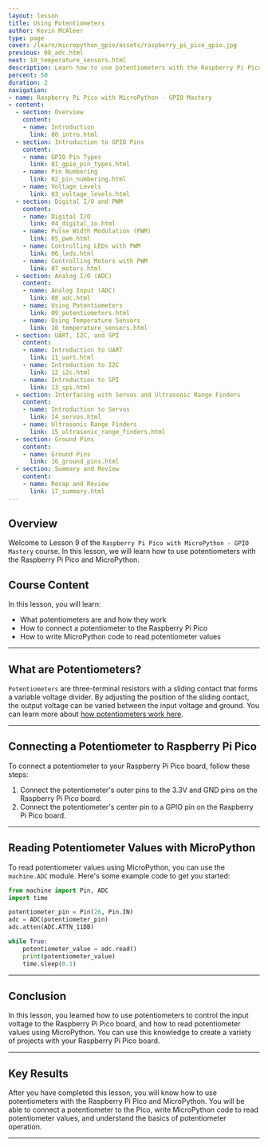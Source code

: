```yaml
---
layout: lesson
title: Using Potentiometers
author: Kevin McAleer
type: page
cover: /learn/micropython_gpio/assets/raspberry_pi_pico_gpio.jpg
previous: 08_adc.html
next: 10_temperature_sensors.html
description: Learn how to use potentiometers with the Raspberry Pi Pico and MicroPython.
percent: 50
duration: 2
navigation:
- name: Raspberry Pi Pico with MicroPython - GPIO Mastery
- content:
  - section: Overview
    content:
    - name: Introduction
      link: 00_intro.html
  - section: Introduction to GPIO Pins
    content:
    - name: GPIO Pin Types
      link: 01_gpio_pin_types.html
    - name: Pin Numbering
      link: 02_pin_numbering.html
    - name: Voltage Levels
      link: 03_voltage_levels.html
  - section: Digital I/O and PWM
    content:
    - name: Digital I/O
      link: 04_digital_io.html
    - name: Pulse Width Modulation (PWM)
      link: 05_pwm.html
    - name: Controlling LEDs with PWM
      link: 06_leds.html
    - name: Controlling Motors with PWM
      link: 07_motors.html
  - section: Analog I/O (ADC)
    content:
    - name: Analog Input (ADC)
      link: 08_adc.html
    - name: Using Potentiometers
      link: 09_potentiometers.html
    - name: Using Temperature Sensors
      link: 10_temperature_sensors.html
  - section: UART, I2C, and SPI
    content:
    - name: Introduction to UART
      link: 11_uart.html
    - name: Introduction to I2C
      link: 12_i2c.html
    - name: Introduction to SPI
      link: 13_spi.html
  - section: Interfacing with Servos and Ultrasonic Range Finders
    content:
    - name: Introduction to Servos
      link: 14_servos.html
    - name: Ultrasonic Range Finders
      link: 15_ultrasonic_range_finders.html
  - section: Ground Pins
    content:
    - name: Ground Pins
      link: 16_ground_pins.html
  - section: Summary and Review
    content:
    - name: Recap and Review
      link: 17_summary.html
---
```



<!-- ![Cover photo of a potentiometer connected to a Raspberry Pi Pico board](assets/raspberry_pi_pico_potentiometer.jpg){:class="cover"} -->

## Overview

Welcome to Lesson 9 of the `Raspberry Pi Pico with MicroPython - GPIO Mastery` course. In this lesson, we will learn how to use potentiometers with the Raspberry Pi Pico and MicroPython.

## Course Content

In this lesson, you will learn:

* What potentiometers are and how they work
* How to connect a potentiometer to the Raspberry Pi Pico
* How to write MicroPython code to read potentiometer values

---

## What are Potentiometers?

`Potentiometers` are three-terminal resistors with a sliding contact that forms a variable voltage divider. By adjusting the position of the sliding contact, the output voltage can be varied between the input voltage and ground. You can learn more about [how potentiometers work here](/resources/how_it_works/pots).

---

## Connecting a Potentiometer to Raspberry Pi Pico

To connect a potentiometer to your Raspberry Pi Pico board, follow these steps:

1. Connect the potentiometer's outer pins to the 3.3V and GND pins on the Raspberry Pi Pico board.
2. Connect the potentiometer's center pin to a GPIO pin on the Raspberry Pi Pico board.

---

## Reading Potentiometer Values with MicroPython

To read potentiometer values using MicroPython, you can use the `machine.ADC` module. Here's some example code to get you started:

```python
from machine import Pin, ADC
import time

potentiometer_pin = Pin(26, Pin.IN)
adc = ADC(potentiometer_pin)
adc.atten(ADC.ATTN_11DB)

while True:
    potentiometer_value = adc.read()
    print(potentiometer_value)
    time.sleep(0.1)
```

---

## Conclusion

In this lesson, you learned how to use potentiometers to control the input voltage to the Raspberry Pi Pico board, and how to read potentiometer values using MicroPython. You can use this knowledge to create a variety of projects with your Raspberry Pi Pico board.

---

## Key Results

After you have completed this lesson, you will know how to use potentiometers with the Raspberry Pi Pico and MicroPython. You will be able to connect a potentiometer to the Pico, write MicroPython code to read potentiometer values, and understand the basics of potentiometer operation.

---
